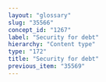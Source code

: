 ```yaml
---
layout: "glossary"
slug: "35566"
concept_id: "1267"
label: "Security for debt"
hierarchy: "Content type"
type: "172"
title: "Security for debt"
previous_item: "35569"
---
```

